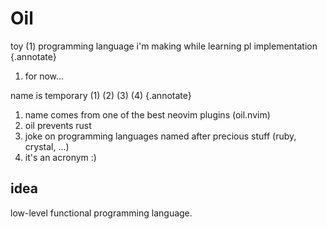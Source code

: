 # Oil

toy (1) programming language i'm making while learning pl implementation
{.annotate}

1. for now...

name is temporary (1) (2) (3) (4)
{.annotate}

1. name comes from one of the best neovim plugins (oil.nvim)
2. oil prevents rust
3. joke on programming languages named after precious stuff (ruby, crystal, ...)
4. it's an acronym :)

## idea

low-level functional programming language.
